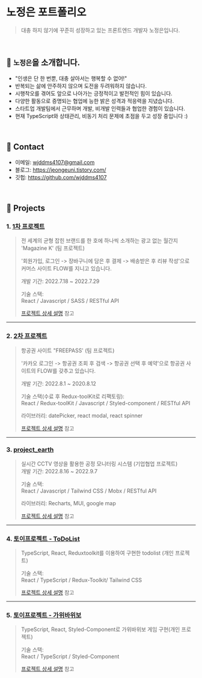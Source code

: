 # 노정은 포트폴리오
> 대충 하지 않기에 꾸준히 성장하고 있는 프론트엔드 개발자 노정은입니다. </br>



</br>

## :pushpin: `노정은`을 소개합니다.
- "인생은 단 한 번뿐, 대충 살아서는 행복할 수 없어!"
- 반복되는 삶에 안주하지 않으며 도전을 두려워하지 않습니다.
- 시행착오를 겪어도 앞으로 나아가는 긍정적이고 발전적인 힘이 있습니다.
- 다양한 활동으로 증명되는 협업에 능한 밝은 성격과 적응력을 지녔습니다.
- 스타트업 개발팀에서 근무하며 개발, 비개발 인력들과 협업한 경험이 있습니다.
- 현재 TypeScript와 상태관리, 비동기 처리 문제에 초점을 두고 성장 중입니다 :)

</br>

## :pushpin: Contact
- 이메일: wjddms4107@gmail.com
- 블로그: https://jeongeuni.tistory.com/
- 깃헙: https://github.com/wjddms4107

</br>

## :pushpin: Projects
### 1. [1차 프로젝트](https://github.com/wjddms4107/MagazineK_jeongeun)
>전 세계의 균형 잡힌 브랜드를 한 호에 하나씩 소개하는 광고 없는 월간지 'Magazine K' (팀 프로젝트)
>
>'회원가입, 로그인 -> 장바구니에 담은 후 결제 -> 배송받은 후 리뷰 작성'으로 커머스 사이트 FLOW를 지니고 있습니다.
>
>개발 기간: 2022.7.18 ~ 2022.7.29 
>
>기술 스택:  
>React / Javascript / SASS / RESTful API
>
>[프로젝트 상세 설명](https://github.com/wjddms4107/MagazineK_jeongeun) 참고

---

### 2. [2차 프로젝트](https://github.com/wjddms4107/FREEPASS_jeongeun)
>항공권 사이트 "FREEPASS' (팀 프로젝트)  
>
>'카카오 로그인 -> 항공권 조회 후 검색 -> 항공권 선택 후 예약'으로 항공권 사이트의 FLOW를 갖추고 있습니다.
>
>개발 기간: 2022.8.1 ~ 2020.8.12  
> 
>기술 스택(수료 후 Redux-toolKit로 리팩토링):  
>React / Redux-toolKit / Javascript / Styled-component / RESTful API
>
>라이브러리:
>datePicker, react modal, react spinner
>
>[프로젝트 상세 설명](https://github.com/wjddms4107/FREEPASS_jeongeun) 참고

---

### 3. [project_earth](https://github.com/wjddms4107/project_earth)
>실시간 CCTV 영상을 활용한 공정 모니터링 시스템  (기업협업 프로젝트)  
>개발 기간: 2022.8.16 ~ 2022.9.7 
>  
>기술 스택:  
>React / Javascript / Tailwind CSS / Mobx / RESTful API
>
>라이브러리:
> Recharts, MUI, google map
>
>[프로젝트 상세 설명](https://github.com/wjddms4107/project_earth) 참고

---

### 4. [토이프로젝트 - ToDoList](https://github.com/wjddms4107/ToDoList_TS-ReduxToolkit)
>TypeScript, React, Reduxtoolkit를 이용하여 구현한 todolist (개인 프로젝트)
>  
>기술 스택:  
>React / TypeScript / Redux-Toolkit/ Tailwind CSS
>
>
>[프로젝트 상세 설명](https://github.com/wjddms4107/ToDoList_TS-ReduxToolkit) 참고

---

### 5. [토이프로젝트 - 가위바위보](https://github.com/wjddms4107/rock_scissors_paper_TS)
>TypeScript, React, Styled-Component로 가위바위보 게임 구현(개인 프로젝트)
>
>기술 스택:  
>React / TypeScript / Styled-Component
>
>
>[프로젝트 상세 설명](https://github.com/wjddms4107/rock_scissors_paper_TS) 참고
